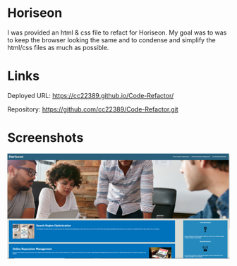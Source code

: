 # Horiseon
I was provided an html & css file to refact for Horiseon. 
My goal was to was to keep the browser looking the same and to condense and simplify the html/css files as much as possible.

# Links
Deployed URL: https://cc22389.github.io/Code-Refactor/

Repository: https://github.com/cc22389/Code-Refactor.git

# Screenshots
![Horiseon Demo](./assets/images/Horiseon.PNG)